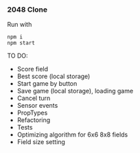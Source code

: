 ### 2048 Clone

Run with
```
npm i
npm start
```

TO DO:
- Score field
- Best score (local storage)
- Start game by button
- Save game (local storage), loading game
- Cancel turn
- Sensor events
- PropTypes
- Refactoring
- Tests
- Optimizing algorithm for 6x6 8x8 fields
- Field size setting
